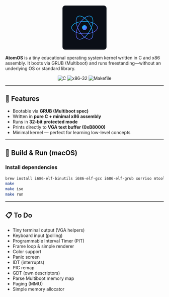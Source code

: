 <p align="center">
  <img src="logo.svg" width="140" alt="AtomOS logo">
</p>

**AtomOS** is a tiny educational operating system kernel written in C and x86 assembly.
It boots via GRUB (Multiboot) and runs freestanding—without an underlying OS or standard library.

<p align="center">
  <img src="https://img.shields.io/badge/language-C-blue?style=flat-square" alt="C">
  <img src="https://img.shields.io/badge/arch-x86--32-red?style=flat-square" alt="x86-32">
  <img src="https://img.shields.io/badge/build-Makefile-lightgrey?style=flat-square" alt="Makefile">
</p>

---

## 🚀 Features

- Bootable via **GRUB (Multiboot spec)**
- Written in **pure C + minimal x86 assembly**
- Runs in **32-bit protected mode**
- Prints directly to **VGA text buffer (0xB8000)**
- Minimal kernel — perfect for learning low-level concepts

---

## 🧰 Build & Run (macOS)

### Install dependencies

```bash
brew install i686-elf-binutils i686-elf-gcc i686-elf-grub xorriso mtools qemu
make
make iso
make run
```

---

## 📋 To Do

- Tiny terminal output (VGA helpers)
- Keyboard input (polling)
- Programmable Interval Timer (PIT)
- Frame loop & simple renderer
- Color support
- Panic screen
- IDT (interrupts)
- PIC remap
- GDT (own descriptors)
- Parse Multiboot memory map
- Paging (MMU)
- Simple memory allocator



